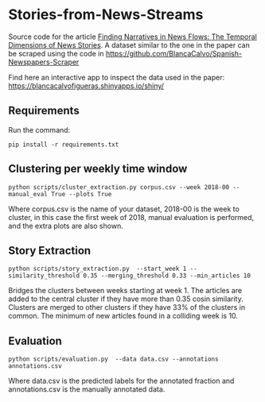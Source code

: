 # Stories-from-News-Streams

Source code for the article [Finding Narratives in News Flows: The Temporal Dimensions of News Stories](http://www.digitalhumanities.org/dhq/vol/15/4/000582/000582.html). A dataset similar to the one in the paper can be scraped using the code in https://github.com/BlancaCalvo/Spanish-Newspapers-Scraper 

Find here an interactive app to inspect the data used in the paper: https://blancacalvofigueras.shinyapps.io/shiny/  

## Requirements

Run the command:

```
pip install -r requirements.txt
```

## Clustering per weekly time window

```
python scripts/cluster_extraction.py corpus.csv --week 2018-00 --manual_eval True --plots True
```

Where corpus.csv is the name of your dataset, 2018-00 is the week to cluster, in this case the first week of 2018, manual evaluation is performed, and the extra plots are also shown. 

## Story Extraction

```
python scripts/story_extraction.py  --start_week 1 --similarity_threshold 0.35 --merging_threshold 0.33 --min_articles 10
```

Bridges the clusters between weeks starting at week 1. The articles are added to the central cluster if they have more than 0.35 cosin similarity. Clusters are merged to other clusters if they have 33% of the clusters in common. The minimum of new articles found in a colliding week is 10.

## Evaluation

```
python scripts/evaluation.py  --data data.csv --annotations annotations.csv
```

Where data.csv is the predicted labels for the annotated fraction and annotations.csv is the manually annotated data.
